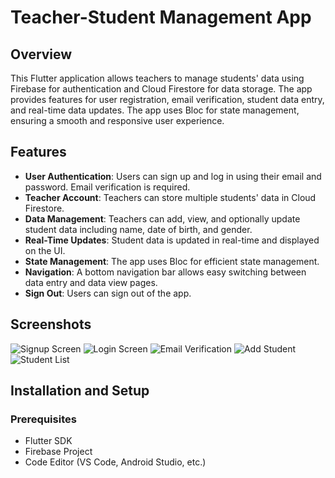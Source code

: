 # Teacher-Student Management App

## Overview
This Flutter application allows teachers to manage students' data using Firebase for authentication and Cloud Firestore for data storage. The app provides features for user registration, email verification, student data entry, and real-time data updates. The app uses Bloc for state management, ensuring a smooth and responsive user experience.

## Features
- **User Authentication**: Users can sign up and log in using their email and password. Email verification is required.
- **Teacher Account**: Teachers can store multiple students' data in Cloud Firestore.
- **Data Management**: Teachers can add, view, and optionally update student data including name, date of birth, and gender.
- **Real-Time Updates**: Student data is updated in real-time and displayed on the UI.
- **State Management**: The app uses Bloc for efficient state management.
- **Navigation**: A bottom navigation bar allows easy switching between data entry and data view pages.
- **Sign Out**: Users can sign out of the app.

## Screenshots
![Signup Screen](screenshots/signup.png)
![Login Screen](screenshots/login.png)
![Email Verification](screenshots/email_verification.png)
![Add Student](screenshots/add_student.png)
![Student List](screenshots/student_list.png)

## Installation and Setup
### Prerequisites
- Flutter SDK
- Firebase Project
- Code Editor (VS Code, Android Studio, etc.)
